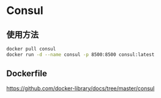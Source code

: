 # Consul

## 使用方法

```bash
docker pull consul
docker run -d --name consul -p 8500:8500 consul:latest
```

## Dockerfile

<https://github.com/docker-library/docs/tree/master/consul>
